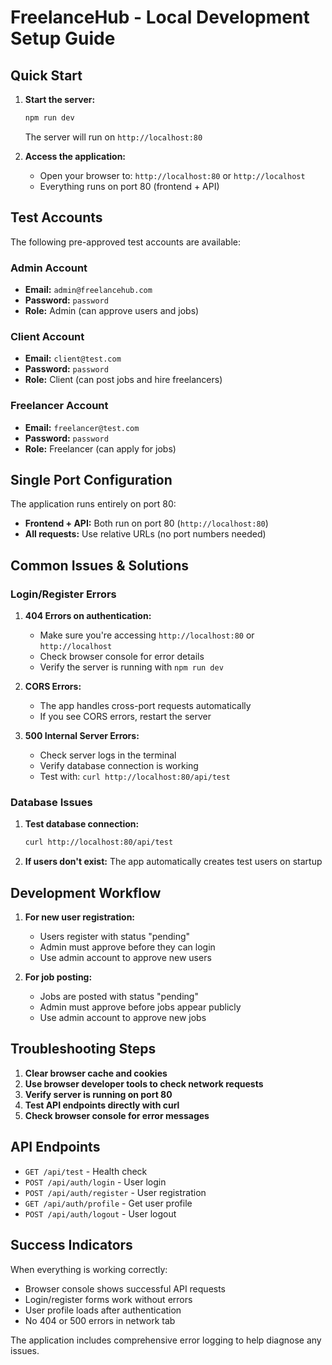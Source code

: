 # FreelanceHub - Local Development Setup Guide

## Quick Start

1. **Start the server:**
   ```bash
   npm run dev
   ```
   The server will run on `http://localhost:80`

2. **Access the application:**
   - Open your browser to: `http://localhost:80` or `http://localhost`
   - Everything runs on port 80 (frontend + API)

## Test Accounts

The following pre-approved test accounts are available:

### Admin Account
- **Email:** `admin@freelancehub.com`
- **Password:** `password`
- **Role:** Admin (can approve users and jobs)

### Client Account
- **Email:** `client@test.com`
- **Password:** `password`
- **Role:** Client (can post jobs and hire freelancers)

### Freelancer Account
- **Email:** `freelancer@test.com`
- **Password:** `password`
- **Role:** Freelancer (can apply for jobs)

## Single Port Configuration

The application runs entirely on port 80:

- **Frontend + API:** Both run on port 80 (`http://localhost:80`)
- **All requests:** Use relative URLs (no port numbers needed)

## Common Issues & Solutions

### Login/Register Errors

1. **404 Errors on authentication:**
   - Make sure you're accessing `http://localhost:80` or `http://localhost`
   - Check browser console for error details
   - Verify the server is running with `npm run dev`

2. **CORS Errors:**
   - The app handles cross-port requests automatically
   - If you see CORS errors, restart the server

3. **500 Internal Server Errors:**
   - Check server logs in the terminal
   - Verify database connection is working
   - Test with: `curl http://localhost:80/api/test`

### Database Issues

1. **Test database connection:**
   ```bash
   curl http://localhost:80/api/test
   ```

2. **If users don't exist:**
   The app automatically creates test users on startup

## Development Workflow

1. **For new user registration:**
   - Users register with status "pending"
   - Admin must approve before they can login
   - Use admin account to approve new users

2. **For job posting:**
   - Jobs are posted with status "pending"
   - Admin must approve before jobs appear publicly
   - Use admin account to approve new jobs

## Troubleshooting Steps

1. **Clear browser cache and cookies**
2. **Use browser developer tools to check network requests**
3. **Verify server is running on port 80**
4. **Test API endpoints directly with curl**
5. **Check browser console for error messages**

## API Endpoints

- `GET /api/test` - Health check
- `POST /api/auth/login` - User login
- `POST /api/auth/register` - User registration
- `GET /api/auth/profile` - Get user profile
- `POST /api/auth/logout` - User logout

## Success Indicators

When everything is working correctly:
- Browser console shows successful API requests
- Login/register forms work without errors
- User profile loads after authentication
- No 404 or 500 errors in network tab

The application includes comprehensive error logging to help diagnose any issues.